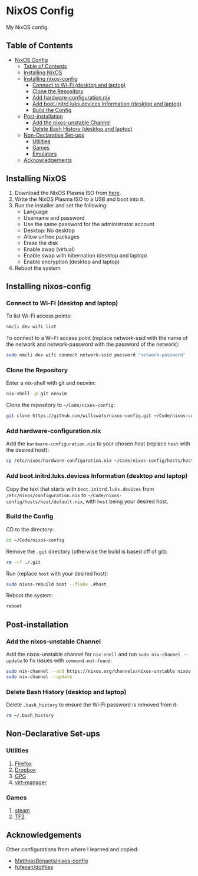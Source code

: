 # NixOS Config

My NixOS config.

## Table of Contents

<!--toc:start-->

- [NixOS Config](#nixos-config)
  - [Table of Contents](#table-of-contents)
  - [Installing NixOS](#installing-nixos)
  - [Installing nixos-config](#installing-nixos-config)
    - [Connect to Wi-Fi (desktop and laptop)](#connect-to-wi-fi-desktop-and-laptop)
    - [Clone the Repository](#clone-the-repository)
    - [Add hardware-configuration.nix](#add-hardware-configurationnix)
    - [Add boot.initrd.luks.devices Information (desktop and laptop)](#add-bootinitrdluksdevices-information-desktop-and-laptop)
    - [Build the Config](#build-the-config)
  - [Post-installation](#post-installation)
    - [Add the nixos-unstable Channel](#add-the-nixos-unstable-channel)
    - [Delete Bash History (desktop and laptop)](#delete-bash-history-desktop-and-laptop)
  - [Non-Declarative Set-ups](#non-declarative-set-ups)
    - [Utilities](#utilities)
    - [Games](#games)
    - [Emulators](#emulators)
  - [Acknowledgements](#acknowledgements)
  <!--toc:end-->

## Installing NixOS

1. Download the NixOS Plasma ISO from [here](https://nixos.org/download.html).
2. Write the NixOS Plasma ISO to a USB and boot into it.
3. Run the installer and set the following:
   - Language
   - Username and password
   - Use the same password for the administrator account
   - Desktop: No desktop
   - Allow unfree packages
   - Erase the disk
   - Enable swap (virtual)
   - Enable swap with hibernation (desktop and laptop)
   - Enable encryption (desktop and laptop)
4. Reboot the system.

## Installing nixos-config

### Connect to Wi-Fi (desktop and laptop)

To list Wi-Fi access points:

```bash
nmcli dev wifi list
```

To connect to a Wi-Fi access point (replace network-ssid with the name of the network and network-password with the password of the network):

```bash
sudo nmcli dev wifi connect network-ssid password "network-password"
```

### Clone the Repository

Enter a nix-shell with git and neovim:

```bash
nix-shell -p git neovim
```

Clone the repository to `~/Code/nixos-config`:

```bash
git clone https://github.com/willswats/nixos-config.git ~/Code/nixos-config
```

### Add hardware-configuration.nix

Add the `hardware-configuration.nix` to your chosen host (replace `host` with the desired host):

```bash
cp /etc/nixos/hardware-configuration.nix ~/Code/nixos-config/hosts/host/
```

### Add boot.initrd.luks.devices Information (desktop and laptop)

Copy the text that starts with `boot.initrd.luks.devices` from `/etc/nixos/configuration.nix` to `~/Code/nixos-config/hosts/host/default.nix`, with `host` being your desired host.

### Build the Config

CD to the directory:

```bash
cd ~/Code/nixos-config
```

Remove the `.git` directory (otherwise the build is based off of git):

```bash
rm -rf ./.git
```

Run (replace `host` with your desired host):

```bash
sudo nixos-rebuild boot --flake .#host
```

Reboot the system:

```bash
reboot
```

## Post-installation

### Add the nixos-unstable Channel

Add the nixos-unstable channel for `nix-shell` and run `sudo nix-channel --update` to fix issues with `command-not-found`:

```bash
sudo nix-channel --add https://nixos.org/channels/nixos-unstable nixos
sudo nix-channel --update
```

### Delete Bash History (desktop and laptop)

Delete `.bash_history` to ensure the Wi-Fi password is removed from it:

```bash
rm ~/.bash_history
```

## Non-Declarative Set-ups

### Utilities

1. [Firefox](./non-declarative/docs/utilities/firefox/firefox.md)
2. [Dropbox](./non-declarative/docs/utilities/dropbox.md)
3. [GPG](./non-declarative/docs/utilities/gpg.md)
4. [virt-manager](./non-declarative/docs/utilities/virt-manager.md)

### Games

1. [steam](./non-declarative/docs/games/steam.md)
2. [TF2](./non-declarative/docs/games/tf2.md)

## Acknowledgements

Other configurations from where I learned and copied:

- [MatthiasBenaets/nixos-config](https://github.com/MatthiasBenaets/nixos-config)
- [fufexan/dotfiles](https://github.com/fufexan/dotfiles)

